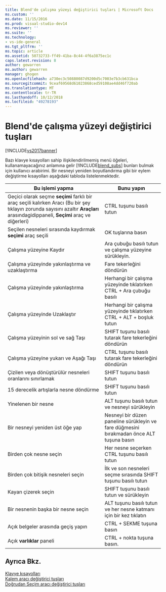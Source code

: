 ```yaml
---
title: Blend'de çalışma yüzeyi değiştirici tuşları | Microsoft Docs
ms.custom: ''
ms.date: 11/15/2016
ms.prod: visual-studio-dev14
ms.reviewer: ''
ms.suite: ''
ms.technology:
- vs-ide-general
ms.tgt_pltfrm: ''
ms.topic: article
ms.assetid: 50732733-ff49-41ba-8c44-4f6a3875ec1c
caps.latest.revision: 8
author: gewarren
ms.author: gewarren
manager: ghogen
ms.openlocfilehash: a730ec3c50880087d9200d5c7003e7b3cb631bca
ms.sourcegitcommit: 9ceaf69568d61023868ced59108ae4dd46f720ab
ms.translationtype: MT
ms.contentlocale: tr-TR
ms.lasthandoff: 10/12/2018
ms.locfileid: "49278193"
---
```

# <a name="artboard-modifier-keys-in-blend"></a>Blend'de çalışma yüzeyi değiştirici tuşları
[!INCLUDE[vs2017banner](../includes/vs2017banner.md)]

Bazı klavye kısayolları sahip ilişkilendirilmemiş menü öğeleri, kullanamayacağınız anlamına gelir [!INCLUDE[blend_subs](../includes/blend-subs-md.md)] bunları bulmak için kullanıcı arabirimi. Bir nesneyi yeniden boyutlandırma gibi bir eylem değiştirme kısayolları aşağıdaki tabloda listelenmektedir.  
  
|Bu işlemi yapma|Bunu yapın|  
|-----------------------|-------------|  
|Geçici olarak seçme **seçimi** farklı bir araç seçili kalırken Aracı (Bu bir şey tıklayın zorunda sayısını azaltır **Araçları** arasındagidippaneli, **Seçimi** araç ve diğerleri)|CTRL tuşunu basılı tutun|  
|Seçilen nesneleri sırasında kaydırmak **seçimi** araç seçili|OK tuşlarına basın|  
|Çalışma yüzeyine Kaydır|Ara çubuğu basılı tutun ve çalışma yüzeyine sürükleyin.|  
|Çalışma yüzeyinde yakınlaştırma ve uzaklaştırma|Fare tekerleğini döndürün|  
|Çalışma yüzeyinde yakınlaştırma|Herhangi bir çalışma yüzeyinde tıklatırken CTRL + Ara çubuğu basılı|  
|Çalışma yüzeyinde Uzaklaştır|Herhangi bir çalışma yüzeyinde tıklatırken CTRL + ALT + boşluk tutun|  
|Çalışma yüzeyinin sol ve sağ Taşı|SHIFT tuşunu basılı tutarak fare tekerleğini döndürün|  
|Çalışma yüzeyine yukarı ve Aşağı Taşı|CTRL tuşunu basılı tutarak fare tekerleğini döndürün|  
|Çizilen veya dönüştürülür nesneleri oranlarını sınırlamak|SHIFT tuşunu basılı tutun|  
|15 derecelik artışlarla nesne döndürme|SHIFT tuşunu basılı tutun|  
|Yinelenen bir nesne|ALT tuşunu basılı tutun ve nesneyi sürükleyin|  
|Bir nesneyi yeniden üst öğe yap|Nesneyi bir düzen paneline sürükleyin ve fare düğmesini bırakmadan önce ALT tuşuna basın|  
|Birden çok nesne seçin|Her nesne seçerken CTRL tuşunu basılı tutun|  
|Birden çok bitişik nesneleri seçin|İlk ve son nesneleri seçme sırasında SHIFT tuşunu basılı tutun|  
|Kayan çizerek seçin|SHIFT tuşunu basılı tutun ve sürükleyin|  
|Bir nesnenin başka bir nesne seçin|ALT tuşunu basılı tutun ve her nesne katmanı için bir kez tıklatın|  
|Açık belgeler arasında geçiş yapın|CTRL + SEKME tuşuna basın|  
|Açık **varlıklar** paneli|CTRL + nokta tuşuna basın.|  
  
## <a name="see-also"></a>Ayrıca Bkz.  
 [Klavye kısayolları](../designers/keyboard-shortcuts-in-blend.md)   
 [Kalem aracı değiştirici tuşları](../designers/pen-tool-modifier-keys-in-blend.md)   
 [Doğrudan Seçim aracı değiştirici tuşları](../designers/direct-selection-tool-modifier-keys-in-blend.md)



